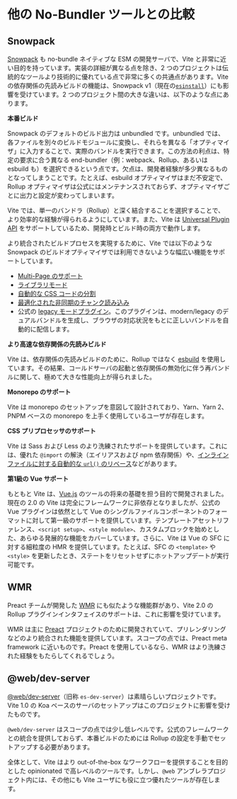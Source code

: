 # 他の No-Bundler ツールとの比較

## Snowpack

[Snowpack](https://www.snowpack.dev/) も no-bundle ネイティブな ESM の開発サーバで、Vite と非常に近い目的を持っています。実装の詳細が異なる点を除き、2 つのプロジェクトは伝統的なツールより技術的に優れている点で非常に多くの共通点があります。Vite の依存関係の先読みビルドの機能は、Snowpack v1（現在の[`esinstall`](https://github.com/snowpackjs/snowpack/tree/main/esinstall)）にも影響を受けています。2 つのプロジェクト間の大きな違いは、以下のような点にあります。

**本番ビルド**

Snowpack のデフォルトのビルド出力は unbundled です。unbundled では、各ファイルを別々のビルドモジュールに変換し、それらを異なる「オプティマイザ」に入力することで、実際のバンドルを実行できます。この方法の利点は、特定の要求に合う異なる end-bundler（例：webpack、Rollup、あるいは esbuild も）を選択できるという点です。欠点は、開発者経験が多少異なるものとなってしまうことです。たとえば、esbuild オプティマイザはまだ不安定で、Rollup オプティマイザは公式にはメンテナンスされておらず、オプティマイザごとに出力と設定が変わってしまいます。

Vite では、単一のバンドラ（Rollup）と深く結合することを選択することで、より効率的な経験が得られるようにしています。また、Vite は [Universal Plugin API](./api-plugin) をサポートしているため、開発時とビルド時の両方で動作します。

より統合されたビルドプロセスを実現するために、Vite では以下のような Snowpack のビルドオプティマイザでは利用できないような幅広い機能をサポートしています。

- [Multi-Page のサポート](./build#マルチページアプリ)
- [ライブラリモード](./build#ライブラリモード)
- [自動的な CSS コードの分割](./features#css-のコード分割)
- [最適化された非同期のチャンク読み込み](./features#非同期チャンク読み込みの最適化)
- 公式の [legacy モードプラグイン](https://github.com/vitejs/vite/tree/main/packages/plugin-legacy)。このプラグインは、modern/legacy のデュアルバンドルを生成し、ブラウザの対応状況をもとに正しいバンドルを自動的に配信します。

**より高速な依存関係の先読みビルド**

Vite は、依存関係の先読みビルドのために、Rollup ではなく [esbuild](https://esbuild.github.io/) を使用しています。その結果、コールドサーバの起動と依存関係の無効化に伴う再バンドルに関して、極めて大きな性能向上が得られました。

**Monorepo のサポート**

Vite は monorepo のセットアップを意図して設計されており、Yarn、Yarn 2、PNPM ベースの monorepo を上手く使用しているユーザが存在します。

**CSS プリプロセッサのサポート**

Vite は Sass および Less のより洗練されたサポートを提供しています。これには、優れた `@import` の解決（エイリアスおよび npm 依存関係）や、[インラインファイルに対する自動的な `url()` のリベース](./features#import-のインライン化と結合)などがあります。

**第1級の Vue サポート**

もともと Vite は、[Vue.js](https://vuejs.org/) のツールの将来の基礎を担う目的で開発されました。現在の 2.0 の Vite は完全にフレームワークに非依存となりましたが、公式の Vue プラグインは依然として Vue のシングルファイルコンポーネントのフォーマットに対して第一級のサポートを提供しています。テンプレートアセットリファレンス、`<script setup>`、`<style module>`、カスタムブロックを始めとした、あらゆる発展的な機能をカバーしています。さらに、Vite は Vue の SFC に対する細粒度の HMR を提供しています。たとえば、SFC の `<template>` や `<style>` を更新したとき、ステートをリセットせずにホットアップデートが実行可能です。

## WMR

Preact チームが開発した [WMR](https://github.com/preactjs/wmr) にも似たような機能群があり、Vite 2.0 の Rollup プラグインインタフェイスのサポートは、これに影響を受けています。

WMR は主に [Preact](https://preactjs.com/) プロジェクトのために開発されていて、プリレンダリングなどのより統合された機能を提供しています。スコープの点では、Preact meta framework に近いものです。Preact を使用しているなら、WMR はより洗練された経験をもたらしてくれるでしょう。

## @web/dev-server

[@web/dev-server](https://modern-web.dev/docs/dev-server/overview/)（旧称 `es-dev-server`）は素晴らしいプロジェクトです。Vite 1.0 の Koa ベースのサーバのセットアップはこのプロジェクトに影響を受けたものです。

`@web/dev-server` はスコープの点では少し低レベルです。公式のフレームワークとの統合を提供しておらず、本番ビルドのためには Rollup の設定を手動でセットアップする必要があります。

全体として、Vite はより out-of-the-box なワークフローを提供することを目的とした opinionated で高レベルのツールです。しかし、`@web` アンブレラプロジェクト内には、その他にも Vite ユーザにも役に立つ優れたツールが存在します。
